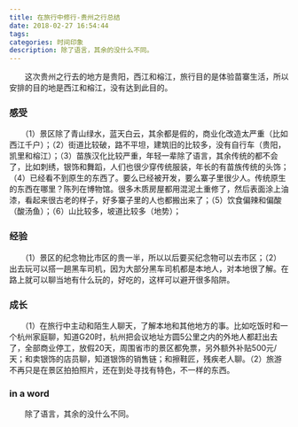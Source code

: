 ```yaml
---
title: 在旅行中修行-贵州之行总结
date: 2018-02-27 16:54:44
tags:
categories: 时间印象
description: 除了语言，其余的没什么不同。
---
```


　　这次贵州之行去的地方是贵阳，西江和榕江，旅行目的是体验苗寨生活，所以安排的目的地是西江和榕江，没有达到此目的。

### 感受

　　（1）景区除了青山绿水，蓝天白云，其余都是假的，商业化改造太严重（比如西江千户）；（2）街道比较破，路不平坦，建筑旧的比较多，没有自行车（贵阳，凯里和榕江）；（3）苗族汉化比较严重，年轻一辈除了语言，其余传统的都不会了，比如刺绣，银饰和舞蹈，人们也很少穿传统服装，年长的有苗族传统的头饰；（4）已经看不到原生的东西了。要么已经被开发，要么寨子里很少人。传统原生的东西在哪里？陈列在博物馆。很多木质房屋都用混泥土重修了，然后表面涂上油漆，看起来很古老的样子，好多寨子里的人也都搬出来了；（5）饮食偏辣和偏酸（酸汤鱼）；（6）山比较多，坡道比较多（地势）；

### 经验

　　（1）景区的纪念物比市区的贵一半，所以以后要买纪念物可以去市区；（2）出去玩可以搭一趟黑车司机，因为大部分黑车司机都是本地人，对本地很了解。在路上就可以聊当地有什么玩的，好吃的，这样可以避开很多陷阱。

### 成长

　　（1）在旅行中主动和陌生人聊天，了解本地和其他地方的事。比如吃饭时和一个杭州家庭聊，知道G20时，杭州把会议地址方圆5公里之内的外地人都赶出去了，全部商业停工，放假20天，周围省市的景区都免票，另外额外补贴500元/天；和卖银饰的店员聊，知道银饰的销售链；和擦鞋匠，残疾老人聊。（2）旅游不再只是在景区拍拍照片，还在到处寻找有特色，不一样的东西。

### in a word

　　除了语言，其余的没什么不同。